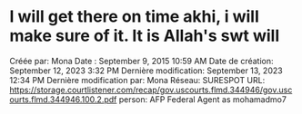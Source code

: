 # I will get there on time akhi, i will make sure of it. It is Allah's swt will

Créée par: Mona
Date : September 9, 2015 10:59 AM
Date de création: September 12, 2023 3:32 PM
Dernière modification: September 13, 2023 12:34 PM
Dernière modification par: Mona
Réseau: SURESPOT
URL: https://storage.courtlistener.com/recap/gov.uscourts.flmd.344946/gov.uscourts.flmd.344946.100.2.pdf
person: AFP Federal Agent as mohamadmo7